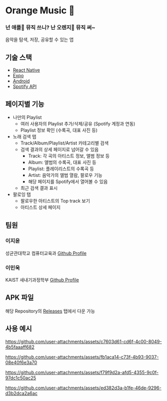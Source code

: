 # Orange Music 🍊

### 넌 애플🍎 뮤직 쓰니? 난 오렌지🍊 뮤직 써~

음악을 탐색, 저장, 공유할 수 있는 앱

## 기술 스택

- [React Native](https://reactnative.dev/)
- [Expo](https://expo.dev/accounts/ryan-lee)
- [Android](https://www.android.com/)
- [Spotify API](https://developer.spotify.com/documentation/web-api)

## 페이지별 기능

- 나만의 Playlist
  - 여러 사용자의 Playlist 추가/삭제/공유 (Spotify 계정과 연동)
  - Playlist 정보 확인 (수록곡, 대표 사진 등)
- 노래 검색 탭
  - Track/Album/Playlist/Artist 카테고리별 검색
  - 검색 결과의 상세 페이지로 넘어갈 수 있음
    - Track: 각 곡의 아티스트 정보, 앨범 정보 등
    - Album: 앨범의 수록곡, 대표 사진 등
    - Playlist: 플레이리스트의 수록곡 등
    - Artist: 음악가의 앨범 열람, 팔로우 기능
    - 해당 페이지를 Spotify에서 열어볼 수 있음
  - 최근 검색 결과 표시
- 팔로잉 탭
  - 팔로우한 아티스트의 Top track 보기
  - 아티스트 상세 페이지

## 팀원

### 이지윤
성균관대학교 컴퓨터교육과 
[Github Profile](https://github.com/Jeeyoon038)



### 이민욱
KAIST 새내기과정학부
[Github Profile](https://github.com/callasio)

## APK 파일

해당 Repository의 [Releases](https://github.com/callasio/madcamp-week-1/releases) 탭에서 다운 가능


## 사용 예시


https://github.com/user-attachments/assets/c7603d61-cd6f-4c00-8049-4b5faaaff682

https://github.com/user-attachments/assets/fb1aca14-c73f-4b93-9037-08e40f6e3a70

https://github.com/user-attachments/assets/f79f9d2a-afd5-4355-9c0f-97dc1c50ac25

https://github.com/user-attachments/assets/ed382d3a-b1fe-46de-9296-d3b2dca2a6ac
